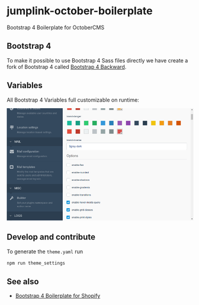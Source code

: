 # jumplink-october-boilerplate
Bootstrap 4 Boilerplate for OctoberCMS

## Bootstrap 4
To make it possible to use Bootstrap 4 Sass files directly we have create a fork of Bootstrap 4 called [Bootstrap 4 Backward](https://github.com/JumpLinkNetwork/bootstrap-backward).

## Variables
All Bootstrap 4 Variables full customizable on runtime:

![Alt text](/theme_settings.png?raw=true "Optional Title")

## Develop and contribute

To generate the `theme.yaml` run

```js
npm run theme_settings
```

## See also
 * [Bootstrap 4 Boilerplate for Shopify](https://github.com/JumpLinkNetwork/jumplink-shopify-boilerplate)
